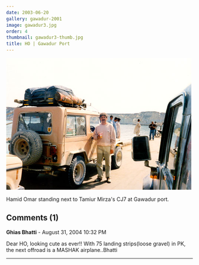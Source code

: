 ```yaml
---
date: 2003-06-20
gallery: gawadur-2001
image: gawadur3.jpg
order: 4
thumbnail: gawadur3-thumb.jpg
title: HO | Gawadur Port
---
```


![HO | Gawadur Port](./gawadur3.jpg)

Hamid Omar standing next to Tamiur Mirza's CJ7 at Gawadur port.

<div id="comments">

## Comments (1)

**Ghias Bhatti** - August 31, 2004 10:32 PM

Dear HO, looking cute as ever!! With 75 landing strips(loose gravel) in PK, the next offroad is a MASHAK airplane..Bhatti

---

</div>
